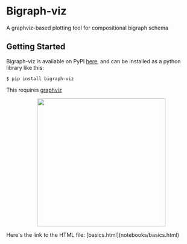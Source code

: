# Bigraph-viz
A graphviz-based plotting tool for compositional bigraph schema

## Getting Started

Bigraph-viz is available on PyPI [here](https://pypi.org/project/bigraph-viz/), and can be installed as a python 
library like this:

```console
$ pip install bigraph-viz
```

This requires [graphviz](https://pypi.org/project/graphviz/)


<p align="center">
    <img src="https://github.com/vivarium-collective/bigraph-viz/blob/main/doc/_static/nested_composite.png?raw=true" width="340">
</p>
Here's the link to the HTML file: [basics.html](notebooks/basics.html)
